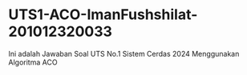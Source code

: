 # UTS1-ACO-ImanFushshilat-201012320033
Ini adalah Jawaban Soal UTS No.1 Sistem Cerdas 2024 Menggunakan Algoritma ACO
